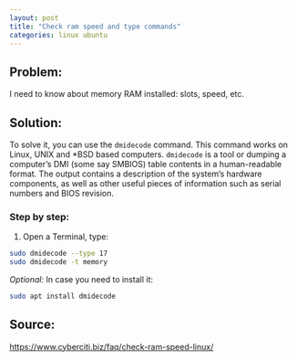 ```yaml
---
layout: post
title: "Check ram speed and type commands"
categories: linux ubuntu
---
```


## Problem: 

I need to know about memory RAM installed: slots, speed, etc.

## Solution:
To solve it, you can use the `dmidecode` command. This command works on Linux, UNIX and *BSD based computers. `dmidecode` is a tool or dumping a computer’s DMI (some say SMBIOS) table contents in a human-readable format. The output contains a description of the system’s hardware components, as well as other useful pieces of information such as serial numbers and BIOS revision.

### Step by step:

1. Open a Terminal, type:

```bash
sudo dmidecode --type 17
sudo dmidecode -t memory
```

*Optional:*
In case you need to install it:
```bash
sudo apt install dmidecode

```




## Source:

<https://www.cyberciti.biz/faq/check-ram-speed-linux/>
